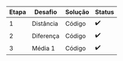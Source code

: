 #

| Etapa | Desafio   | Solução | Status |
| ----- | --------- | ------- | ------ |
| 1     | Distância | Código  | ✔️      |
| 2     | Diferença | Código  | ✔️      |
| 3     | Média 1   | Código  | ✔️      |
